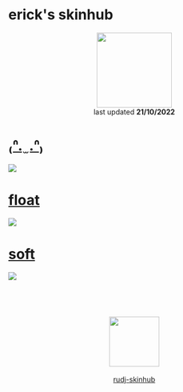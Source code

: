 # erick's skinhub
<p align="center">
<a href="https://www.youtube.com/c/launchh">
  <img src="https://cdn.discordapp.com/attachments/1028815961337385064/1033547727231012934/e59681d85f704ee1ac3468be1f25444a.jpg"  
       width="150"
       height="150"></a>
<br>
last updated <b>21/10/2022</b>
</p>

# [₍ᐢ. ̫ .ᐢ₎](https://github.com/rudj-skinhub/woal/raw/tyfh/player/erick/%E2%82%8D%E1%90%A2.%20%CC%AB%20.%E1%90%A2%E2%82%8E.osk)
[![](https://secret.s-ul.eu/2XhEF1x7)](https://github.com/rudj-skinhub/woal/raw/tyfh/player/erick/%E2%82%8D%E1%90%A2.%20%CC%AB%20.%E1%90%A2%E2%82%8E.osk)

# [float](https://github.com/rudj-skinhub/woal/raw/tyfh/player/erick/float.osk)
[![](https://osu.ppy.sh/ss/18205138/b8ac)](https://github.com/rudj-skinhub/woal/raw/tyfh/player/erick/float.osk)

# [soft](https://github.com/rudj-skinhub/woal/raw/tyfh/player/erick/soft.osk)
[![](https://osu.ppy.sh/ss/18205140/8a4e)](https://github.com/rudj-skinhub/woal/raw/tyfh/player/erick/soft.osk)

#
<p align="center">
  <br></br>
  <a href="https://www.youtube.com/c/launchh">
  <img src="https://i.imgur.com/YWbDUUy.png"  
       width="100" 
       height="100"></a>
  <br></br>
  <a href="README.md">rudj-skinhub</a>
 </p>

